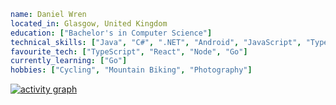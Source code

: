 ```yaml
name: Daniel Wren
located_in: Glasgow, United Kingdom
education: ["Bachelor's in Computer Science"]
technical_skills: ["Java", "C#", ".NET", "Android", "JavaScript", "TypeScript", "Go", "SQL", "Azure", "AWS"]
favourite_tech: ["TypeScript", "React", "Node", "Go"]
currently_learning: ["Go"]
hobbies: ["Cycling", "Mountain Biking", "Photography"]
```


[![activity graph](https://github-readme-activity-graph.vercel.app/graph?username=DanSmirnov48&bg_color=22272d&color=a3a3a3&line=5e4d7a&point=c262d5&area=true&hide_border=true)](https://github.com/ashutosh00710/github-readme-activity-graph)

